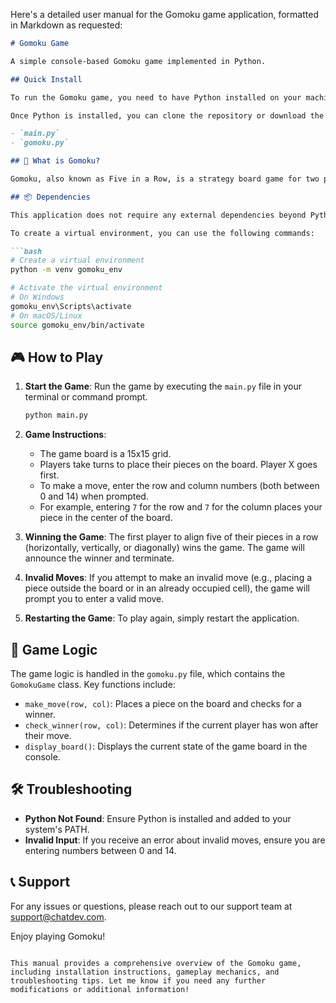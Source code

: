 Here's a detailed user manual for the Gomoku game application, formatted in Markdown as requested:

```markdown
# Gomoku Game

A simple console-based Gomoku game implemented in Python.

## Quick Install

To run the Gomoku game, you need to have Python installed on your machine. You can download it from [python.org](https://www.python.org/downloads/).

Once Python is installed, you can clone the repository or download the source code files. Ensure you have the following files in your project directory:

- `main.py`
- `gomoku.py`

## 🤔 What is Gomoku?

Gomoku, also known as Five in a Row, is a strategy board game for two players. The objective is to be the first to get an unbroken row of five pieces, either horizontally, vertically, or diagonally.

## 📦 Dependencies

This application does not require any external dependencies beyond Python itself. However, it is recommended to run it in a virtual environment to avoid conflicts with other projects.

To create a virtual environment, you can use the following commands:

```bash
# Create a virtual environment
python -m venv gomoku_env

# Activate the virtual environment
# On Windows
gomoku_env\Scripts\activate
# On macOS/Linux
source gomoku_env/bin/activate
```

## 🎮 How to Play

1. **Start the Game**: Run the game by executing the `main.py` file in your terminal or command prompt.

   ```bash
   python main.py
   ```

2. **Game Instructions**:
   - The game board is a 15x15 grid.
   - Players take turns to place their pieces on the board. Player X goes first.
   - To make a move, enter the row and column numbers (both between 0 and 14) when prompted.
   - For example, entering `7` for the row and `7` for the column places your piece in the center of the board.

3. **Winning the Game**: The first player to align five of their pieces in a row (horizontally, vertically, or diagonally) wins the game. The game will announce the winner and terminate.

4. **Invalid Moves**: If you attempt to make an invalid move (e.g., placing a piece outside the board or in an already occupied cell), the game will prompt you to enter a valid move.

5. **Restarting the Game**: To play again, simply restart the application.

## 📜 Game Logic

The game logic is handled in the `gomoku.py` file, which contains the `GomokuGame` class. Key functions include:

- `make_move(row, col)`: Places a piece on the board and checks for a winner.
- `check_winner(row, col)`: Determines if the current player has won after their move.
- `display_board()`: Displays the current state of the game board in the console.

## 🛠️ Troubleshooting

- **Python Not Found**: Ensure Python is installed and added to your system's PATH.
- **Invalid Input**: If you receive an error about invalid moves, ensure you are entering numbers between 0 and 14.

## 📞 Support

For any issues or questions, please reach out to our support team at support@chatdev.com.

Enjoy playing Gomoku!
```

This manual provides a comprehensive overview of the Gomoku game, including installation instructions, gameplay mechanics, and troubleshooting tips. Let me know if you need any further modifications or additional information!